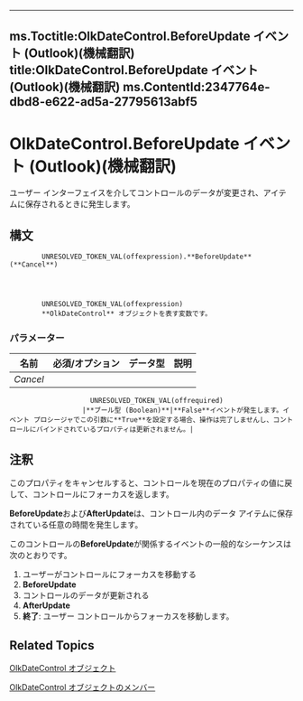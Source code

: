 

---
ms.Toctitle:OlkDateControl.BeforeUpdate イベント (Outlook)(機械翻訳)
title:OlkDateControl.BeforeUpdate イベント (Outlook)(機械翻訳)
ms.ContentId:2347764e-dbd8-e622-ad5a-27795613abf5
---
# OlkDateControl.BeforeUpdate イベント (Outlook)(機械翻訳)




ユーザー インターフェイスを介してコントロールのデータが変更され、アイテムに保存されるときに発生します。

## 構文

            UNRESOLVED_TOKEN_VAL(offexpression).**BeforeUpdate**(**Cancel**)




            UNRESOLVED_TOKEN_VAL(offexpression)
            **OlkDateControl** オブジェクトを表す変数です。

### パラメーター

|**名前**|**必須/オプション**|**データ型**|**説明**|
|---|---|---|---|
|*Cancel*|
                        UNRESOLVED_TOKEN_VAL(offrequired)
                      |**ブール型 (Boolean)**|**False**イベントが発生します。イベント プロシージャでこの引数に**True**を設定する場合、操作は完了しませんし、コントロールにバインドされているプロパティは更新されません。|





## 注釈
このプロパティをキャンセルすると、コントロールを現在のプロパティの値に戻して、コントロールにフォーカスを返します。



**BeforeUpdate**および**AfterUpdate**は、コントロール内のデータ アイテムに保存されている任意の時間を発生します。



このコントロールの**BeforeUpdate**が関係するイベントの一般的なシーケンスは次のとおりです。

1. ユーザーがコントロールにフォーカスを移動する
2. **BeforeUpdate**
3. コントロールのデータが更新される
4. **AfterUpdate**
5. **終了**: ユーザー コントロールからフォーカスを移動します。








## Related Topics

[OlkDateControl オブジェクト](bd0c6bbe-c348-c748-41fe-0cf7ecebcc1e.md)

[OlkDateControl オブジェクトのメンバー](6bc09aee-2f4e-5042-a653-52c0c09068c5.md)




